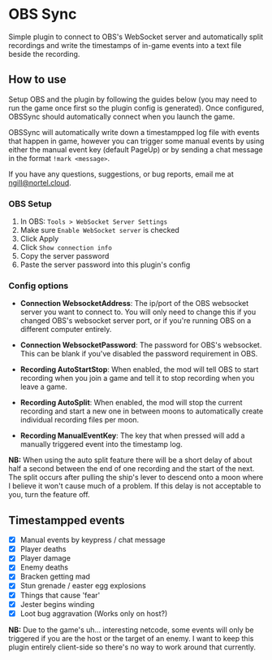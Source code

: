 # OBS Sync
Simple plugin to connect to OBS's WebSocket server and automatically split recordings and write the timestamps of
in-game events into a text file beside the recording.

## How to use

Setup OBS and the plugin by following the guides below (you may need to run the game once first so the plugin config is
generated). Once configured, OBSSync should automatically connect when you launch the game.

OBSSync will automatically write down a timestampped log file with events that happen in game, however you can trigger
some manual events by using either the manual event key (default PageUp) or by sending a chat message in the format
`!mark <message>`.

If you have any questions, suggestions, or bug reports, email me at [ngill@nortel.cloud](mailto:ngill@nortel.cloud).

### OBS Setup
1. In OBS: `Tools > WebSocket Server Settings`
2. Make sure `Enable WebSocket server` is checked
3. Click Apply
4. Click `Show connection info`
5. Copy the server password
6. Paste the server password into this plugin's config

### Config options
* **Connection WebsocketAddress**: The ip/port of the OBS websocket server you want to connect to. You will only need 
  to change this if you changed OBS's websocket server port, or if you're running OBS on a different computer
  entirely.

* **Connection WebsocketPassword**: The password for OBS's websocket. This can be blank if you've disabled the password
  requirement in OBS.

* **Recording AutoStartStop**: When enabled, the mod will tell OBS to start recording when you join a game and tell it
  to stop recording when you leave a game.

* **Recording AutoSplit**: When enabled, the mod will stop the current recording and start a new one in between moons to
  automatically create individual recording files per moon.

* **Recording ManualEventKey**: The key that when pressed will add a manually triggered event into the timestamp log.

**NB:** When using the auto split feature there will be a short delay of about half a second between the end of one
recording and the start of the next. The split occurs after pulling the ship's lever to descend onto a moon where I
believe it won't cause much of a problem. If this delay is not acceptable to you, turn the feature off.

## Timestampped events
- [x] Manual events by keypress / chat message
- [x] Player deaths
- [x] Player damage
- [x] Enemy deaths
- [x] Bracken getting mad
- [x] Stun grenade / easter egg explosions
- [x] Things that cause 'fear'
- [x] Jester begins winding
- [x] Loot bug aggravation (Works only on host?)

**NB:** Due to the game's uh... interesting netcode, some events will only be triggered if you are the host or the
target of an enemy. I want to keep this plugin entirely client-side so there's no way to work around that currently.
